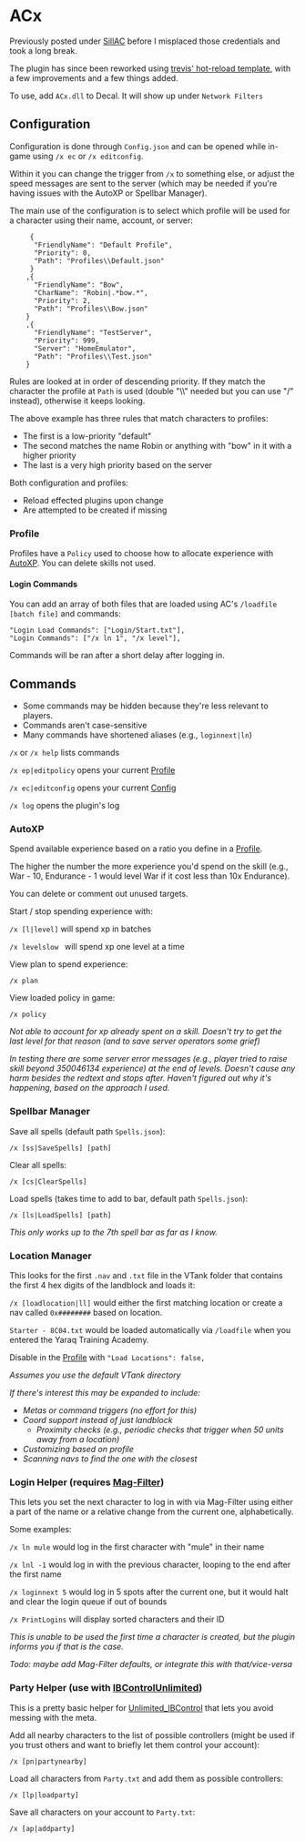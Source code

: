 # ACx

Previously posted under [SillAC](https://github.com/sillAC/SillAC-Tools) before I misplaced those credentials and took a long break.

The plugin has since been reworked using [trevis' hot-reload template](https://gitlab.com/trevis/HotDecalPluginTemplate), with a few improvements and a few things added.

To use, add `ACx.dll` to Decal.  It will show up under `Network Filters`



## Configuration

Configuration is done through `Config.json` and can be opened while in-game using `/x ec` or `/x editconfig`.

Within it you can change the trigger from `/x` to something else, or adjust the speed messages are sent to the server (which may be needed if you're having issues with the AutoXP or Spellbar Manager).



The main use of the configuration is to select which profile will be used for a character using their name, account, or server:

```
     {
      "FriendlyName": "Default Profile",
      "Priority": 0,
      "Path": "Profiles\\Default.json"
     }
    ,{
      "FriendlyName": "Bow",
      "CharName": "Robin|.*bow.*",
      "Priority": 2,
      "Path": "Profiles\\Bow.json"
    }
    ,{
      "FriendlyName": "TestServer",
      "Priority": 999,
      "Server": "HomeEmulator",
      "Path": "Profiles\\Test.json"
    }
```



Rules are looked at in order of descending priority.  If they match the character the profile at `Path` is used (double "\\\\" needed but you can use "/" instead), otherwise it keeps looking.

The above example  has three rules that match characters to profiles:  

* The first is a low-priority "default"
* The second matches the name Robin or anything with "bow" in it with a higher priority
* The last is a very high priority based on the server



Both configuration and profiles:

* Reload effected plugins upon change
* Are attempted to be created if missing





### Profile

Profiles have a `Policy` used to choose how to allocate experience with [AutoXP](#AutoXp).  You can delete skills not used.





#### Login Commands

You can add an array of both files that are loaded using AC's `/loadfile [batch file]` and commands:

```
"Login Load Commands": ["Login/Start.txt"],
"Login Commands": ["/x ln 1", "/x level"],
```



Commands will be ran after a short delay after logging in.  





## Commands

* Some commands may be hidden because they're less relevant to players.
* Commands aren't case-sensitive
* Many commands have shortened aliases (e.g., `loginnext|ln`)



`/x` or `/x help` lists commands

`/x ep|editpolicy` opens your current [Profile](#Profile)

`/x ec|editconfig` opens your current [Config](#Configuration)

`/x log` opens the plugin's log





### AutoXP

Spend available experience based on a ratio you define in a [Profile](#Profile).  

The higher the number the more experience you'd spend on the skill (e.g., War - 10, Endurance - 1 would level War if it cost less than 10x Endurance).

You can delete or comment out unused targets.



Start / stop spending experience with:

`/x [l|level]` will spend xp in batches

`/x levelslow ` will spend xp one level at a time



View plan to spend experience:

`/x plan`

View loaded policy in game:

`/x policy`



*Not able to account for xp already spent on a skill. Doesn't try to get the last level for that reason (and to save server operators some grief)*

*In testing there are some server error messages (e.g., player tried to raise skill beyond 350046134 experience) at the end of levels.  Doesn't cause any harm besides the redtext and stops after.  Haven't figured out why it's happening, based on the approach I used.*



### Spellbar Manager

Save all spells (default path `Spells.json`):

`/x [ss|SaveSpells] [path]`

Clear all spells:

`/x [cs|ClearSpells]`

Load spells (takes time to add to bar, default path `Spells.json`):

`/x [ls|LoadSpells] [path]`



*This only works up to the 7th spell bar as far as I know.*



### Location Manager

This looks for the first `.nav` and `.txt` file in the VTank folder that contains the first 4 hex digits of the landblock and loads it:

`/x [loadlocation|ll]` would either the first matching location or create a nav called `0x########` based on location.

`Starter - 8C04.txt` would be loaded automatically via `/loadfile` when you entered the Yaraq Training Academy.



Disable in the [Profile](#Profile) with `"Load Locations": false,`



*Assumes you use the default VTank directory*

*If there's interest this may be expanded to include:*

* *Metas or command triggers (no effort for this)*  
* *Coord support instead of just landblock*
  * *Proximity checks (e.g., periodic checks that trigger when 50 units away from a location)* 
* *Customizing based on profile* 
* *Scanning navs to find the one with the closest* 





### Login Helper (requires [Mag-Filter](https://github.com/Mag-nus/Mag-Plugins/wiki/Mag%E2%80%90Filter))

This lets you set the next character to log in with via Mag-Filter using either a part of the name or a relative change from the current one, alphabetically.



Some examples:

`/x ln mule` would log in the first character with "mule" in their name

`/x lnl -1` would log in with the previous character, looping to the end after the first name

`/x loginnext 5` would log in 5 spots after the current one, but it would halt and clear the login queue if out of bounds

`/x PrintLogins` will display sorted characters and their ID



*This is unable to be used the first time a character is created, but the plugin informs you if that is the case.*

*Todo:  maybe add Mag-Filter defaults, or integrate this with that/vice-versa*





### Party Helper (use with [IBControlUnlimited](http://immortalbob.com/phpBB3/viewtopic.php?f=6&t=656))

This is a pretty basic helper for [Unlimited_IBControl](http://immortalbob.com/phpBB3/viewtopic.php?f=6&t=656) that lets you avoid messing with the meta.



Add all nearby characters to the list of possible controllers (might be used if you trust others and want to briefly let them control your account):

`/x [pn|partynearby]`

Load all characters from `Party.txt` and add them as possible controllers:

`/x [lp|loadparty]`

Save all characters on your account to `Party.txt`:

`/x [ap|addparty]`




